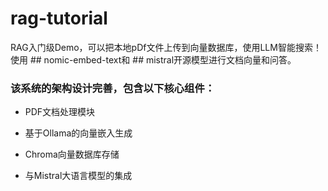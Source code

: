 # rag-tutorial
RAG入门级Demo，可以把本地pDf文件上传到向量数据库，使用LLM智能搜索！使用 ## nomic-embed-text和 ## mistral开源模型进行文档向量和问答。

### 该系统的架构设计完善，包含以下核心组件：

* PDF文档处理模块

* 基于Ollama的向量嵌入生成

* Chroma向量数据库存储

* 与Mistral大语言模型的集成

